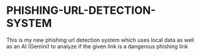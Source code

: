 # PHISHING-URL-DETECTION-SYSTEM
This is my new phishing url detection system which uses local data as well as an AI (Gemini) to analyze if the given link is a dangerous phishing link
